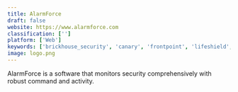 ```yaml
---
title: AlarmForce
draft: false 
website: https://www.alarmforce.com
classification: ['']
platform: ['Web']
keywords: ['brickhouse_security', 'canary', 'frontpoint', 'lifeshield', 'livewatch', 'monitronics', 'protect_america', 'vivint']
image: logo.png
---
```

AlarmForce is a software that monitors security comprehensively with robust command and activity.